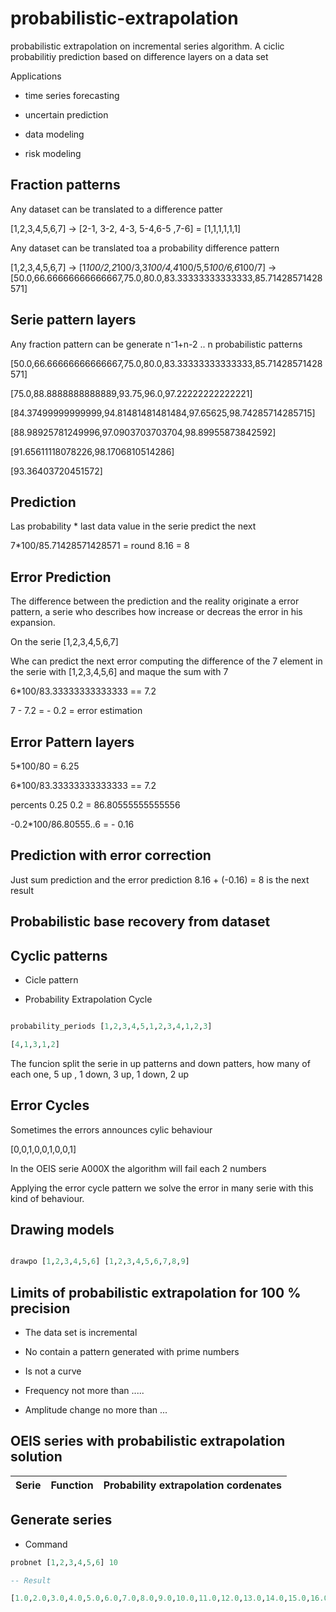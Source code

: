 # probabilistic-extrapolation

probabilistic extrapolation on incremental series algorithm. A ciclic probabilitiy prediction based on difference layers on a data set

Applications 

- time series forecasting

- uncertain prediction

- data modeling

- risk modeling

## Fraction patterns

Any dataset can be translated to a difference patter

[1,2,3,4,5,6,7] -> [2-1, 3-2, 4-3, 5-4,6-5 ,7-6] = [1,1,1,1,1,1]

Any dataset can be translated toa a probability difference pattern

[1,2,3,4,5,6,7] -> [1*100/2,2*100/3,3*100/4,4*100/5,5*100/6,6*100/7] -> [50.0,66.66666666666667,75.0,80.0,83.33333333333333,85.71428571428571]

## Serie pattern layers

Any fraction pattern can be generate n⁻1+n-2 .. n probabilistic patterns

[50.0,66.66666666666667,75.0,80.0,83.33333333333333,85.71428571428571]

[75.0,88.8888888888889,93.75,96.0,97.22222222222221]

[84.37499999999999,94.81481481481484,97.65625,98.74285714285715]

[88.98925781249996,97.0903703703704,98.89955873842592]

[91.65611118078226,98.1706810514286]

[93.36403720451572]


## Prediction 

Las probability * last data value in the serie predict the next

7*100/85.71428571428571 = round 8.16 = 8

## Error Prediction

The difference between the prediction and the reality originate a error pattern, a serie who describes how increase or decreas the error in his expansion.

On the serie [1,2,3,4,5,6,7]

Whe can predict the next error computing the difference of the 7 element in the serie with [1,2,3,4,5,6] and maque the sum with 7

6*100/83.33333333333333  == 7.2

7 - 7.2 = - 0.2 = error estimation

## Error Pattern layers


5*100/80 = 6.25

6*100/83.33333333333333  == 7.2

percents 0.25 0.2 = 86.80555555555556

-0.2*100/86.80555..6 = - 0.16

## Prediction with error correction

Just sum prediction and the error prediction 8.16 + (-0.16) = 8 is the next result  

## Probabilistic base recovery from dataset

## Cyclic patterns 

- Cicle pattern


- Probability Extrapolation Cycle

````haskell

probability_periods [1,2,3,4,5,1,2,3,4,1,2,3]

[4,1,3,1,2]


````
The funcion split the serie in up patterns and down patters, how many of each one, 5 up , 1 down, 3 up, 1 down, 2 up


## Error Cycles

Sometimes the errors announces cylic behaviour

[0,0,1,0,0,1,0,0,1]

In the OEIS serie A000X the algorithm will fail each 2 numbers

Applying the error cycle pattern we solve the error in many serie with this kind of behaviour.


## Drawing models

````haskell

drawpo [1,2,3,4,5,6] [1,2,3,4,5,6,7,8,9]

````





## Limits of probabilistic extrapolation for 100 % precision

- The data set is incremental

- No contain a pattern generated with prime numbers

- Is not a curve

- Frequency not more than .....

- Amplitude change no more than  ...


## OEIS series with probabilistic extrapolation solution

| Serie | Function | Probability extrapolation cordenates |
| ----- | -------- |  ----------------------------------- |


## Generate series

- Command

````haskell
probnet [1,2,3,4,5,6] 10

-- Result 

[1.0,2.0,3.0,4.0,5.0,6.0,7.0,8.0,9.0,10.0,11.0,12.0,13.0,14.0,15.0,16.0,17.0]

````
